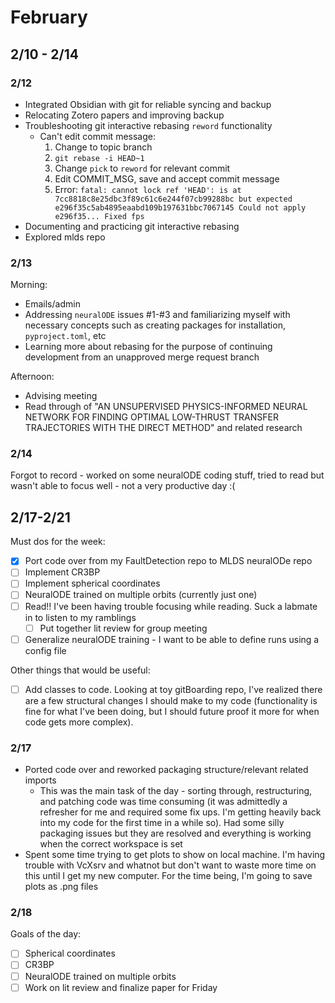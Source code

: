 # February
## 2/10 - 2/14
### 2/12
- Integrated Obsidian with git for reliable syncing and backup
- Relocating Zotero papers and improving backup
- Troubleshooting git interactive rebasing `reword` functionality
	- Can't edit commit message:
		1) Change to topic branch
		2) `git rebase -i HEAD~1`
		3) Change `pick` to `reword` for relevant commit
		4) Edit COMMIT_MSG, save and accept commit message 
		5) Error:
			```fatal: cannot lock ref 'HEAD': is at 7cc8818c8e25dbc3f89c61c6e244f07cb99288bc but expected e296f35c5ab4895eaabd109b197631bbc7067145 Could not apply e296f35... Fixed fps```
- Documenting and practicing git interactive rebasing
- Explored mlds repo

### 2/13
Morning:
- Emails/admin
- Addressing `neuralODE` issues \#1-\#3 and familiarizing myself with necessary concepts such as creating packages for installation, `pyproject.toml`, etc
- Learning more about rebasing for the purpose of continuing development from an unapproved merge request branch

Afternoon:
- Advising meeting
- Read through of "AN UNSUPERVISED PHYSICS-INFORMED NEURAL NETWORK FOR FINDING OPTIMAL LOW-THRUST TRANSFER TRAJECTORIES WITH THE DIRECT METHOD" and related research

### 2/14
Forgot to record - worked on some neuralODE coding stuff, tried to read but wasn't able to focus well - not a very productive day :(

## 2/17-2/21
Must dos for the week:
- [x] Port code over from my FaultDetection repo to MLDS neuralODe repo 
- [ ] Implement CR3BP
- [ ] Implement spherical coordinates
- [ ] NeuralODE trained on multiple orbits (currently just one)
- [ ] Read!! I've been having trouble focusing while reading. Suck a labmate in to listen to my ramblings 
	- [ ] Put together lit review for group meeting
- [ ] Generalize neuralODE training - I want to be able to define runs using a config file

Other things that would be useful:
- [ ] Add classes to code. Looking at toy gitBoarding repo, I've realized there are a few structural changes I should make to my code (functionality is fine for what I've been doing, but I should future proof it more for when code gets more complex).
### 2/17
- Ported code over and reworked packaging structure/relevant related imports
	- This was the main task of the day - sorting through, restructuring, and patching code was time consuming (it was admittedly a refresher for me and required some fix ups. I'm getting heavily back into my code for the first time in a while so). Had some silly packaging issues but they are resolved and everything is working when the correct workspace is set
- Spent some time trying to get plots to show on local machine. I'm having trouble with VcXsrv and whatnot but don't want to waste more time on this until I get my new computer. For the time being, I'm going to save plots as .png files

### 2/18
Goals of the day:
- [ ] Spherical coordinates
- [ ] CR3BP
- [ ] NeuralODE trained on multiple orbits
- [ ] Work on lit review and finalize paper for Friday
